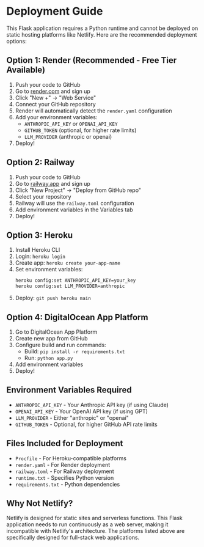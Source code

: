 # Deployment Guide

This Flask application requires a Python runtime and cannot be deployed on static hosting platforms like Netlify. Here are the recommended deployment options:

## Option 1: Render (Recommended - Free Tier Available)

1. Push your code to GitHub
2. Go to [render.com](https://render.com) and sign up
3. Click "New +" → "Web Service"
4. Connect your GitHub repository
5. Render will automatically detect the `render.yaml` configuration
6. Add your environment variables:
   - `ANTHROPIC_API_KEY` or `OPENAI_API_KEY`
   - `GITHUB_TOKEN` (optional, for higher rate limits)
   - `LLM_PROVIDER` (anthropic or openai)
7. Deploy!

## Option 2: Railway

1. Push your code to GitHub
2. Go to [railway.app](https://railway.app) and sign up
3. Click "New Project" → "Deploy from GitHub repo"
4. Select your repository
5. Railway will use the `railway.toml` configuration
6. Add environment variables in the Variables tab
7. Deploy!

## Option 3: Heroku

1. Install Heroku CLI
2. Login: `heroku login`
3. Create app: `heroku create your-app-name`
4. Set environment variables:
   ```bash
   heroku config:set ANTHROPIC_API_KEY=your_key
   heroku config:set LLM_PROVIDER=anthropic
   ```
5. Deploy: `git push heroku main`

## Option 4: DigitalOcean App Platform

1. Go to DigitalOcean App Platform
2. Create new app from GitHub
3. Configure build and run commands:
   - Build: `pip install -r requirements.txt`
   - Run: `python app.py`
4. Add environment variables
5. Deploy!

## Environment Variables Required

- `ANTHROPIC_API_KEY` - Your Anthropic API key (if using Claude)
- `OPENAI_API_KEY` - Your OpenAI API key (if using GPT)
- `LLM_PROVIDER` - Either "anthropic" or "openai"
- `GITHUB_TOKEN` - Optional, for higher GitHub API rate limits

## Files Included for Deployment

- `Procfile` - For Heroku-compatible platforms
- `render.yaml` - For Render deployment
- `railway.toml` - For Railway deployment
- `runtime.txt` - Specifies Python version
- `requirements.txt` - Python dependencies

## Why Not Netlify?

Netlify is designed for static sites and serverless functions. This Flask application needs to run continuously as a web server, making it incompatible with Netlify's architecture. The platforms listed above are specifically designed for full-stack web applications.